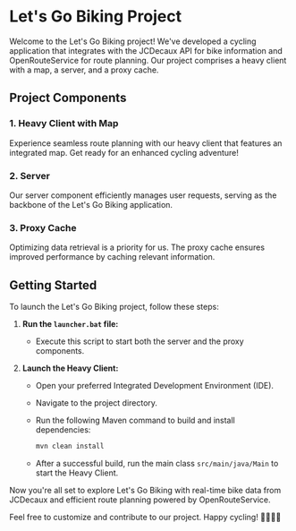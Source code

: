 # Let's Go Biking Project

Welcome to the Let's Go Biking project! We've developed a cycling application that integrates with the JCDecaux API for bike information and OpenRouteService for route planning. Our project comprises a heavy client with a map, a server, and a proxy cache.

## Project Components

### 1. Heavy Client with Map
Experience seamless route planning with our heavy client that features an integrated map. Get ready for an enhanced cycling adventure!

### 2. Server
Our server component efficiently manages user requests, serving as the backbone of the Let's Go Biking application.

### 3. Proxy Cache
Optimizing data retrieval is a priority for us. The proxy cache ensures improved performance by caching relevant information.

## Getting Started

To launch the Let's Go Biking project, follow these steps:

1. **Run the `launcher.bat` file:**
   - Execute this script to start both the server and the proxy components.

2. **Launch the Heavy Client:**
   - Open your preferred Integrated Development Environment (IDE).
   - Navigate to the project directory.
   - Run the following Maven command to build and install dependencies:

     ```bash
     mvn clean install
     ```

   - After a successful build, run the main class `src/main/java/Main` to start the Heavy Client.

Now you're all set to explore Let's Go Biking with real-time bike data from JCDecaux and efficient route planning powered by OpenRouteService.

Feel free to customize and contribute to our project. Happy cycling! 🚴‍♂️🚴‍♀️
